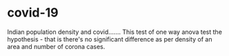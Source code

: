 # covid-19
Indian population density and covid.......
This test of one way anova test the hypothesis - that is there's no significant difference as per density of an area and number of corona cases.
